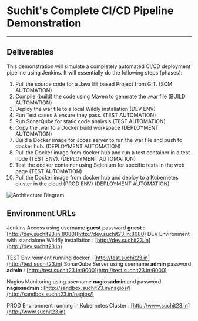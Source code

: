 # Suchit's Complete CI/CD Pipeline Demonstration


----------

## Deliverables
This demonstration will simulate a completely automated CI/CD deployment pipeline using Jenkins. It will essentially do the following steps (phases):
 1. Pull the source code for a Java EE based Project from GIT. (SCM AUTOMATION)
 2. Compile (build) the code using Maven to generate the .war file (BUILD AUTOMATION)
 3. Deploy the war file to a local Wildly installation (DEV ENV)
 4. Run Test cases & ensure they pass. (TEST AUTOMATION)
 5. Run SonarQube for static code analysis (TEST AUTOMATION) 
 6. Copy the .war to a Docker build workspace (DEPLOYMENT AUTOMATION)
 7. Build a Docker image for Jboss server to run the war file and push to docker hub. (DEPLOYMENT AUTOMATION)
 8. Pull the Docker image from docker hub and run a test container in a test node (TEST ENV). (DEPLOYMENT AUTOMATION)
 9. Test the docker container using Selenium for specific texts in the web page (TEST AUTOMATION)
 10. Pull the Docker image from docker hub and deploy to a Kubernetes cluster in the cloud (PROD ENV) (DEPLOYMENT AUTOMATION)

![Architecture Diagram](http://www.suchit23.in/spdevops.jpg)

## Environment URLs

Jenkins Access using username **guest** password **guest** :	[http://dev.suchit23.in:8080](http://dev.suchit23.in:8080)
DEV Environment with standalone Wildfly installation :	[http://dev.suchit23.in](http://dev.suchit23.in)

TEST Environment running docker :	[http://test.suchit23.in](http://test.suchit23.in)
SonarQube Server using username **admin** password **admin** :	[http://test.suchit23.in:9000](http://test.suchit23.in:9000)

Nagios Monitoring using username **nagiosadmin** and password **nagiosadmin** :	[http://sandbox.suchit23.in/nagios/](http://sandbox.suchit23.in/nagios/)

PROD Environment running in Kubernetes Cluster :	[http://www.suchit23.in](http://www.suchit23.in)
